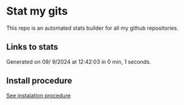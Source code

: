 # Stat my gits

This repo is an automated stats builder for all my github repositories.

## Links to stats


Generated on 09/ 9/2024 at 12:42:03 in 0 min, 1 seconds.

## Install procedure

[See instalation procedure](./src/install.md)
